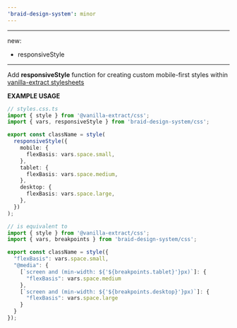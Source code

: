 ```yaml
---
'braid-design-system': minor
---
```


---
new:
  - responsiveStyle
---

Add **responsiveStyle** function for creating custom mobile-first styles within [vanilla-extract stylesheets](http://vanilla-extract.style)

**EXAMPLE USAGE**

```ts
// styles.css.ts
import { style } from '@vanilla-extract/css';
import { vars, responsiveStyle } from 'braid-design-system/css';

export const className = style(
  responsiveStyle({
    mobile: {
      flexBasis: vars.space.small,
    },
    tablet: {
      flexBasis: vars.space.medium,
    },
    desktop: {
      flexBasis: vars.space.large,
    },
  })
);

// is equivalent to
import { style } from '@vanilla-extract/css';
import { vars, breakpoints } from 'braid-design-system/css';

export const className = style({
  "flexBasis": vars.space.small,
  "@media": {
    [`screen and (min-width: ${'${breakpoints.tablet}'}px)`]: {
      "flexBasis": vars.space.medium
    },
    [`screen and (min-width: ${'${breakpoints.desktop}'}px)`]: {
      "flexBasis": vars.space.large
    }
  }
});
```
